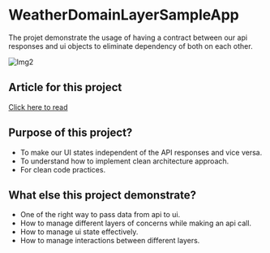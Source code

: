 # WeatherDomainLayerSampleApp
The projet demonstrate the usage of having a contract between our api responses and ui objects to eliminate dependency of both on each other.

![Img2](https://user-images.githubusercontent.com/4559525/177165859-5ccf0e07-664d-4ed9-bfec-25c078446a5e.png)

## Article for this project
[Click here to read](https://saurabhpant.medium.com/a-better-way-to-pass-data-from-api-to-composable-jetpack-compose-android-b844ec1da072)

## Purpose of this project?

- To make our UI states independent of the API responses and vice versa.
- To understand how to implement clean architecture approach.
- For clean code practices.

## What else this project demonstrate?

- One of the right way to pass data from api to ui.
- How to manage different layers of concerns while making an api call.
- How to manage ui state effectively.
- How to manage interactions between different layers.

